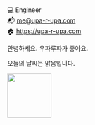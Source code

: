 💻 Engineer  
📬 me@upa-r-upa.com    
🏠 https://upa-r-upa.com

안녕하세요. 우파루파가 좋아요. 

오늘의 날씨는 맑음입니다. 
 
<img style="width:100px" src="https://karameruland.com/wp/wp-content/uploads/2021/07/3403f15345623c2fbbc19054479100a5.png" />
